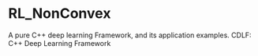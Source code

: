 # RL_NonConvex
A pure C++ deep learning Framework, and its application examples.
CDLF: C++ Deep Learning Framework

